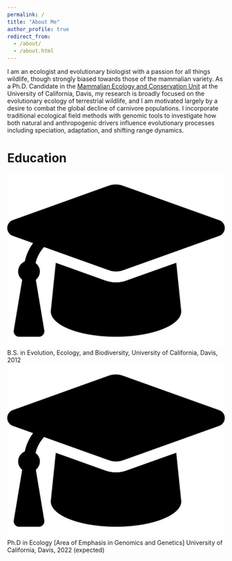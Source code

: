 ```yaml
---
permalink: /
title: "About Me"
author_profile: true
redirect_from: 
  - /about/
  - /about.html
---
```


I am an ecologist and evolutionary biologist with a passion for all things wildlife, though strongly biased towards those of the mammalian variety. As a Ph.D. Candidate in the [Mammalian Ecology and Conservation Unit](https://mecu.ucdavis.edu) at the University of California, Davis, my research is broadly focused on the evolutionary ecology of terrestrial wildlife, and I am motivated largely by a desire to combat the global decline of carnivore populations. I incorporate traditional ecological field methods with genomic tools to investigate how both natural and anthropogenic drivers influence evolutionary processes including speciation, adaptation, and shifting range dynamics. 

# Education
![fa-crown](/images/graduation-cap-solid.svg) B.S. in Evolution, Ecology, and Biodiversity, University of California, Davis, 2012
![fa-crown](/images/graduation-cap-solid.svg) Ph.D in Ecology [Area of Emphasis in Genomics and Genetics]  University of California, Davis, 2022 (expected)

